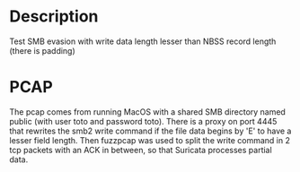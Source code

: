 # Description

Test SMB evasion with write data length lesser than NBSS record length (there is padding)

# PCAP

The pcap comes from running MacOS with a shared SMB directory named public (with user toto and password toto).
There is a proxy on port 4445 that rewrites the smb2 write command if the file data begins by 'E' to have a lesser field length.
Then fuzzpcap was used to split the write command in 2 tcp packets with an ACK in between, so that Suricata processes partial data.
